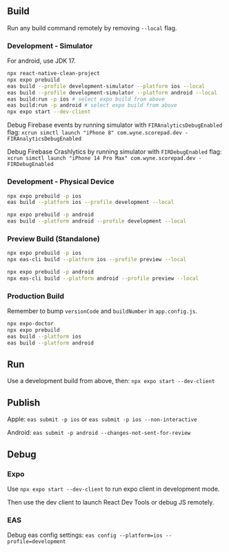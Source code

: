 ## Build

Run any build command remotely by removing `--local` flag.

### Development - Simulator

For android, use JDK 17.

```zsh
npx react-native-clean-project
npx expo prebuild
eas build --profile development-simulator --platform ios --local
eas build --profile development-simulator --platform android --local
eas build:run -p ios # select expo build from above
eas build:run -p android # select expo build from above
npx expo start --dev-client
```

Debug Firebase events by running simulator with `FIRAnalyticsDebugEnabled` flag:
`xcrun simctl launch "iPhone 8" com.wyne.scorepad.dev -FIRAnalyticsDebugEnabled`

Debug Firebase Crashlytics by running simulator with `FIRDebugEnabled` flag:
`xcrun simctl launch "iPhone 14 Pro Max" com.wyne.scorepad.dev -FIRDebugEnabled`

### Development - Physical Device

```zsh
npx expo prebuild -p ios
eas build --platform ios --profile development --local

npx expo prebuild -p android
eas build --platform android --profile development --local
```

### Preview Build (Standalone)

```zsh
npx expo prebuild -p ios
npx eas-cli build --platform ios --profile preview --local

npx expo prebuild -p android
npx eas-cli build --platform android --profile preview --local
```

### Production Build

Remember to bump `versionCode` and `buildNumber` in `app.config.js`.

```zsh
npx expo-doctor
npx expo prebuild
eas build --platform ios
eas build --platform android
```

## Run

Use a development build from above, then: `npx expo start --dev-client`

## Publish

Apple: `eas submit -p ios` or `eas submit -p ios --non-interactive`

Android: `eas submit -p android --changes-not-sent-for-review`

## Debug

### Expo

Use `npx expo start --dev-client` to run expo client in development mode.

Then use the dev client to launch React Dev Tools or debug JS remotely.

### EAS

Debug eas config settings: `eas config --platform=ios --profile=development`
